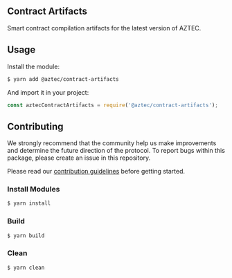 ## Contract Artifacts

Smart contract compilation artifacts for the latest version of AZTEC.

## Usage

Install the module:

```bash
$ yarn add @aztec/contract-artifacts
```

And import it in your project:

```js
const aztecContractArtifacts = require('@aztec/contract-artifacts');
```

## Contributing

We strongly recommend that the community help us make improvements and determine the future direction of the protocol. To report bugs within this package, please create an issue in this repository.

Please read our [contribution guidelines](../../.github/CONTRIBUTING.md) before getting started.

### Install Modules

```bash
$ yarn install
```

### Build

```bash
$ yarn build
```

### Clean

```bash
$ yarn clean
```
